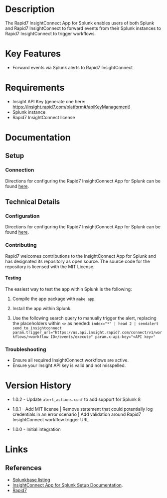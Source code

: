 # Description

The Rapid7 InsightConnect App for Splunk enables users of both Splunk and Rapid7 InsightConnect to forward events from
their Splunk instances to Rapid7 InsightConnect to trigger workflows.

# Key Features

* Forward events via Splunk alerts to Rapid7 InsightConnect

# Requirements

* Insight API Key (generate one here: https://insight.rapid7.com/platform#/apiKeyManagement)
* Splunk instance
* Rapid7 InsightConnect license

# Documentation

## Setup

### Connection

Directions for configuring the Rapid7 InsightConnect App for Splunk can be
found [here](https://insightconnect.help.rapid7.com/docs/set-up-the-insightconnect-app-for-splunk).

## Technical Details

### Configuration

Directions for configuring the Rapid7 InsightConnect App for Splunk can be
found [here](https://insightconnect.help.rapid7.com/docs/set-up-the-insightconnect-app-for-splunk).

### Contributing

Rapid7 welcomes contributions to the InsightConnect App for Splunk and has designated its repository as open source.
The source code for the repository is licensed with the MIT License.

#### Testing

The easiest way to test the app within Splunk is the following:

1. Compile the app package with `make app`.

2. Install the app within Splunk.

3. Use the following search query to manually trigger the alert, replacing the placeholders within `<>` as needed:
`index="*" | head 2 | sendalert send_to_insightconnect param.trigger_url="https://us.api.insight.rapid7.com/connect/v1/workflows/<workflow ID>/events/execute" param.x-api-key="<API key>"`

### Troubleshooting

* Ensure all required InsightConnect workflows are active.
* Ensure your Insight API key is valid and not misspelled.

# Version History

* 1.0.2 - Update `alert_actions.conf` to add support for Splunk 8

* 1.0.1 - Add MIT license | Remove statement that could potentially log credentials in an error scenario | Add validation around Rapid7 InsightConnect workflow trigger URL

* 1.0.0 - Initial integration

# Links

## References

* [Splunkbase listing](https://splunkbase.splunk.com/app/4673/)
* [InsightConnect App for Splunk Setup Documentation](https://insightconnect.help.rapid7.com/docs/set-up-the-insightconnect-app-for-splunk).
* [Rapid7](https://www.rapid7.com/)
